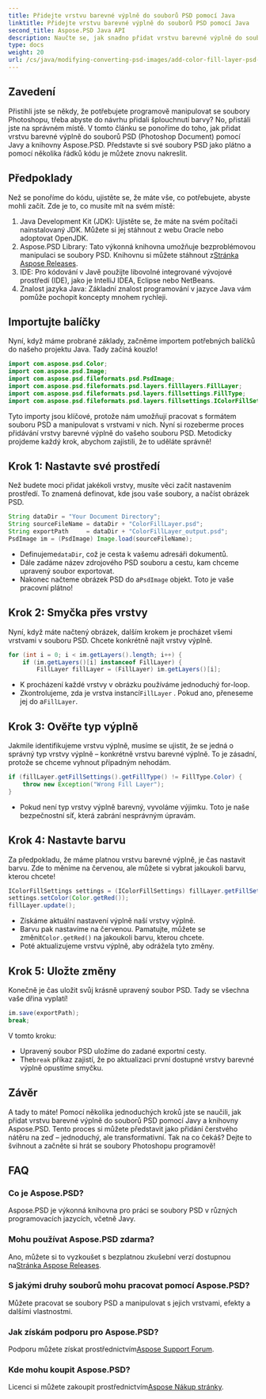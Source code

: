 ```yaml
---
title: Přidejte vrstvu barevné výplně do souborů PSD pomocí Java
linktitle: Přidejte vrstvu barevné výplně do souborů PSD pomocí Java
second_title: Aspose.PSD Java API
description: Naučte se, jak snadno přidat vrstvu barevné výplně do souborů PSD pomocí Java a Aspose.PSD. Postupujte podle našeho podrobného návodu pro rychlejší návrhy.
type: docs
weight: 20
url: /cs/java/modifying-converting-psd-images/add-color-fill-layer-psd-files/
---
```

## Zavedení
Přistihli jste se někdy, že potřebujete programově manipulovat se soubory Photoshopu, třeba abyste do návrhu přidali šplouchnutí barvy? No, přistáli jste na správném místě. V tomto článku se ponoříme do toho, jak přidat vrstvu barevné výplně do souborů PSD (Photoshop Document) pomocí Javy a knihovny Aspose.PSD. Představte si své soubory PSD jako plátno a pomocí několika řádků kódu je můžete znovu nakreslit.
## Předpoklady
Než se ponoříme do kódu, ujistěte se, že máte vše, co potřebujete, abyste mohli začít. Zde je to, co musíte mít na svém místě:
1. Java Development Kit (JDK): Ujistěte se, že máte na svém počítači nainstalovaný JDK. Můžete si jej stáhnout z webu Oracle nebo adoptovat OpenJDK.
2.  Aspose.PSD Library: Tato výkonná knihovna umožňuje bezproblémovou manipulaci se soubory PSD. Knihovnu si můžete stáhnout z[Stránka Aspose Releases](https://releases.aspose.com/psd/java/).
3. IDE: Pro kódování v Javě použijte libovolné integrované vývojové prostředí (IDE), jako je IntelliJ IDEA, Eclipse nebo NetBeans.
4. Znalost jazyka Java: Základní znalost programování v jazyce Java vám pomůže pochopit koncepty mnohem rychleji.
## Importujte balíčky
Nyní, když máme probrané základy, začněme importem potřebných balíčků do našeho projektu Java. Tady začíná kouzlo! 
```java
import com.aspose.psd.Color;
import com.aspose.psd.Image;
import com.aspose.psd.fileformats.psd.PsdImage;
import com.aspose.psd.fileformats.psd.layers.filllayers.FillLayer;
import com.aspose.psd.fileformats.psd.layers.fillsettings.FillType;
import com.aspose.psd.fileformats.psd.layers.fillsettings.IColorFillSettings;
```
Tyto importy jsou klíčové, protože nám umožňují pracovat s formátem souboru PSD a manipulovat s vrstvami v nich.
Nyní si rozeberme proces přidávání vrstvy barevné výplně do vašeho souboru PSD. Metodicky projdeme každý krok, abychom zajistili, že to uděláte správně!
## Krok 1: Nastavte své prostředí
Než budete moci přidat jakékoli vrstvy, musíte věci začít nastavením prostředí. To znamená definovat, kde jsou vaše soubory, a načíst obrázek PSD. 
```java
String dataDir = "Your Document Directory";
String sourceFileName = dataDir + "ColorFillLayer.psd";
String exportPath     = dataDir + "ColorFillLayer_output.psd";
PsdImage im = (PsdImage) Image.load(sourceFileName);
```
-  Definujeme`dataDir`, což je cesta k vašemu adresáři dokumentů.
- Dále zadáme název zdrojového PSD souboru a cestu, kam chceme upravený soubor exportovat.
-  Nakonec načteme obrázek PSD do a`PsdImage` objekt. Toto je vaše pracovní plátno!
## Krok 2: Smyčka přes vrstvy
Nyní, když máte načtený obrázek, dalším krokem je procházet všemi vrstvami v souboru PSD. Chcete konkrétně najít vrstvy výplně.
```java
for (int i = 0; i < im.getLayers().length; i++) {
    if (im.getLayers()[i] instanceof FillLayer) {
        FillLayer fillLayer = (FillLayer) im.getLayers()[i];
```
- K procházení každé vrstvy v obrázku používáme jednoduchý for-loop.
-  Zkontrolujeme, zda je vrstva instancí`FillLayer` . Pokud ano, přeneseme jej do a`FillLayer`.
## Krok 3: Ověřte typ výplně
Jakmile identifikujeme vrstvu výplně, musíme se ujistit, že se jedná o správný typ vrstvy výplně – konkrétně vrstvu barevné výplně. To je zásadní, protože se chceme vyhnout případným nehodám.
```java
if (fillLayer.getFillSettings().getFillType() != FillType.Color) {
    throw new Exception("Wrong Fill Layer");
}
```
- Pokud není typ vrstvy výplně barevný, vyvoláme výjimku. Toto je naše bezpečnostní síť, která zabrání nesprávným úpravám.
## Krok 4: Nastavte barvu
Za předpokladu, že máme platnou vrstvu barevné výplně, je čas nastavit barvu. Zde to měníme na červenou, ale můžete si vybrat jakoukoli barvu, kterou chcete!
```java
IColorFillSettings settings = (IColorFillSettings) fillLayer.getFillSettings();
settings.setColor(Color.getRed());
fillLayer.update();
```
- Získáme aktuální nastavení výplně naší vrstvy výplně.
-  Barvu pak nastavíme na červenou. Pamatujte, můžete se změnit`Color.getRed()` na jakoukoli barvu, kterou chcete.
- Poté aktualizujeme vrstvu výplně, aby odrážela tyto změny.
## Krok 5: Uložte změny
Konečně je čas uložit svůj krásně upravený soubor PSD. Tady se všechna vaše dřina vyplatí!
```java
im.save(exportPath);
break;
```
V tomto kroku:
- Upravený soubor PSD uložíme do zadané exportní cesty.
-  The`break` příkaz zajistí, že po aktualizaci první dostupné vrstvy barevné výplně opustíme smyčku.
## Závěr
A tady to máte! Pomocí několika jednoduchých kroků jste se naučili, jak přidat vrstvu barevné výplně do souborů PSD pomocí Javy a knihovny Aspose.PSD. Tento proces si můžete představit jako přidání čerstvého nátěru na zeď – jednoduchý, ale transformativní. Tak na co čekáš? Dejte to švihnout a začněte si hrát se soubory Photoshopu programově!
## FAQ
### Co je Aspose.PSD?  
Aspose.PSD je výkonná knihovna pro práci se soubory PSD v různých programovacích jazycích, včetně Javy.
### Mohu používat Aspose.PSD zdarma?  
 Ano, můžete si to vyzkoušet s bezplatnou zkušební verzí dostupnou na[Stránka Aspose Releases](https://releases.aspose.com/).
### S jakými druhy souborů mohu pracovat pomocí Aspose.PSD?  
Můžete pracovat se soubory PSD a manipulovat s jejich vrstvami, efekty a dalšími vlastnostmi.
### Jak získám podporu pro Aspose.PSD?  
 Podporu můžete získat prostřednictvím[Aspose Support Forum](https://forum.aspose.com/c/psd/34).
### Kde mohu koupit Aspose.PSD?  
 Licenci si můžete zakoupit prostřednictvím[Aspose Nákup stránky](https://purchase.aspose.com/buy).